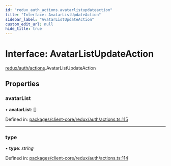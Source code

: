 ```yaml
---
id: "redux_auth_actions.avatarlistupdateaction"
title: "Interface: AvatarListUpdateAction"
sidebar_label: "AvatarListUpdateAction"
custom_edit_url: null
hide_title: true
---
```


# Interface: AvatarListUpdateAction

[redux/auth/actions](../modules/redux_auth_actions.md).AvatarListUpdateAction

## Properties

### avatarList

• **avatarList**: []

Defined in: [packages/client-core/redux/auth/actions.ts:115](https://github.com/xr3ngine/xr3ngine/blob/56376a778/packages/client-core/redux/auth/actions.ts#L115)

___

### type

• **type**: *string*

Defined in: [packages/client-core/redux/auth/actions.ts:114](https://github.com/xr3ngine/xr3ngine/blob/56376a778/packages/client-core/redux/auth/actions.ts#L114)
